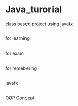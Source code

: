 # Java_turorial
class based project using javafx 
##
for learning
##
for exam
##
for remebering
##
javafx
##
OOP Concept
#
